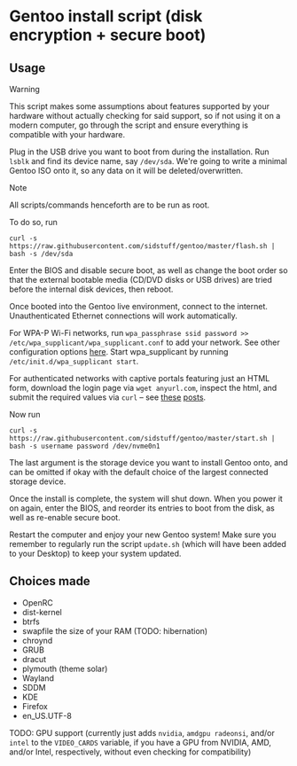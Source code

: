 # Gentoo install script (disk encryption + secure boot)

## Usage

> [!WARNING]
> This script makes some assumptions about features supported by your hardware without actually checking for said support, so if not using it on a modern computer, go through the script and ensure everything is compatible with your hardware.

Plug in the USB drive you want to boot from during the installation. Run `lsblk` and find its device name, say `/dev/sda`. We're going to write a minimal Gentoo ISO onto it, so any data on it will be deleted/overwritten.

> [!NOTE]
> All scripts/commands henceforth are to be run as root.

To do so, run
```
curl -s https://raw.githubusercontent.com/sidstuff/gentoo/master/flash.sh | bash -s /dev/sda
```
Enter the BIOS and disable secure boot, as well as change the boot order so that the external bootable media (CD/DVD disks or USB drives) are tried before the internal disk devices, then reboot.

Once booted into the Gentoo live environment, connect to the internet. Unauthenticated Ethernet connections will work automatically.

For WPA-P Wi-Fi networks, run `wpa_passphrase ssid password >> /etc/wpa_supplicant/wpa_supplicant.conf` to add your network. See other configuration options [here](https://w1.fi/cgit/hostap/tree/wpa_supplicant/wpa_supplicant.conf). Start wpa_supplicant by running `/etc/init.d/wpa_supplicant start`.

For authenticated networks with captive portals featuring just an HTML form, download the login page via `wget anyurl.com`, inspect the html, and submit the required values via `curl` – see [these](https://stackoverflow.com/a/25095704) [posts](https://superuser.com/a/262795).

Now run
```
curl -s https://raw.githubusercontent.com/sidstuff/gentoo/master/start.sh | bash -s username password /dev/nvme0n1
```
The last argument is the storage device you want to install Gentoo onto, and can be omitted if okay with the default choice of the largest connected storage device.

Once the install is complete, the system will shut down. When you power it on again, enter the BIOS, and reorder its entries to boot from the disk, as well as re-enable secure boot.

Restart the computer and enjoy your new Gentoo system! Make sure you remember to regularly run the script `update.sh` (which will have been added to your Desktop) to keep your system updated.

## Choices made

* OpenRC
* dist-kernel
* btrfs
* swapfile the size of your RAM (TODO: hibernation)
* chroynd
* GRUB
* dracut
* plymouth (theme solar)
* Wayland
* SDDM
* KDE
* Firefox
* en_US.UTF-8

TODO: GPU support (currently just adds `nvidia`, `amdgpu radeonsi`, and/or `intel` to the `VIDEO_CARDS` variable, if you have a GPU from NVIDIA, AMD, and/or Intel, respectively, without even checking for compatibility)
